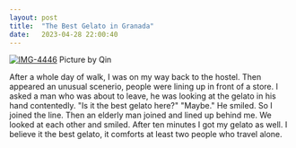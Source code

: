 ```yaml
---
layout: post
title:  "The Best Gelato in Granada"
date:   2023-04-28 22:00:40
---
```

<a href="https://ibb.co/xzNbjnn"><img src="https://i.ibb.co/Jr9T7YY/IMG-4446.jpg" alt="IMG-4446" border="0"></a>
Picture by Qin

After a whole day of walk, I was on my way back to the hostel. Then appeared an unusual scenerio, people were lining up in front of a store. I asked a man who was about to leave, he was looking at the gelato in his hand contentedly. "Is it the best gelato here?" "Maybe." He smiled. So I joined the line. Then an elderly man joined and lined up behind me. We looked at each other and smiled. After ten minutes I got my gelato as well. I believe it the best gelato, it comforts at least two people who travel alone.
